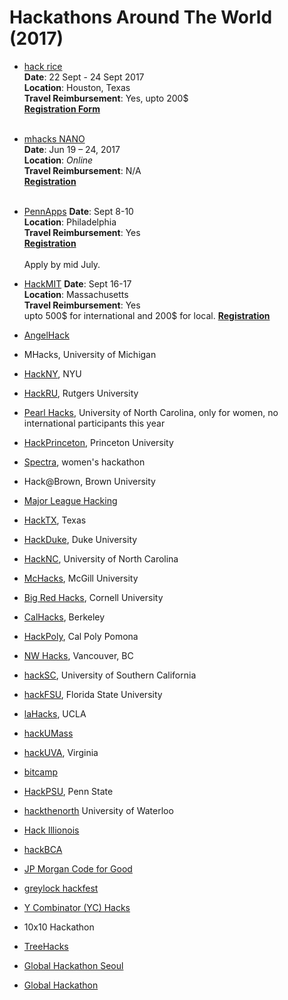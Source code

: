 # Hackathons Around The World (2017)
* [hack rice](http://hack.rice.edu/)<br>
**Date**: 22 Sept - 24 Sept 2017<br>
**Location**: Houston, Texas<br>
**Travel Reimbursement**: Yes, upto 200$ <br>
[**Registration Form**](https://hackrice.typeform.com/to/X4d286)<br><br>

* [mhacks NANO](https://mhacks.org)<br>
**Date**: Jun 19 – 24, 2017<br>
**Location**: *Online*<br>
**Travel Reimbursement**: N/A<br>
[**Registration**](https://mhacks.org)<br><br>

* [PennApps](http://2017f.pennapps.com/)
**Date**: Sept 8-10<br>
**Location**: Philadelphia<br>
**Travel Reimbursement**: Yes<br>
[**Registration**](https://my.pennapps.com/)<br><br> Apply by mid July.

* [HackMIT](https://hackmit.org/)
**Date**: Sept 16-17<br>
**Location**: Massachusetts<br>
**Travel Reimbursement**: Yes<br> upto 500$ for international and 200$ for local.
[**Registration**]()


* [AngelHack](http://angelhack.com/)
* MHacks, University of Michigan
* [HackNY](http://hackny.org), NYU
* [HackRU](http://hackru.org), Rutgers University
* [Pearl Hacks](http://www.pearlhacks.com), University of North Carolina, only for women, no international participants this year
* [HackPrinceton](https://hackprinceton.com/), Princeton University
* [Spectra](http://sospectra.com), women's hackathon
* Hack@Brown, Brown University
* [Major League Hacking](https://mlh.io/)
* [HackTX](https://hacktx.com/), Texas
* [HackDuke](https://www.hackduke.org/), Duke University
* [HackNC](https://hacknc.com), University of North Carolina
* [McHacks](http://mchacks.io/), McGill University
* [Big Red Hacks](https://bigredhacks.com/), Cornell University
* [CalHacks](https://calhacks.io/), Berkeley
* [HackPoly](http://www.hackpoly.com/), Cal Poly Pomona
* [NW Hacks](https://www.nwhacks.io/), Vancouver, BC
* [hackSC](http://hacksc.com/), University of Southern California
* [hackFSU](https://hackfsu.com/), Florida State University
* [laHacks](https://lahacks.com/), UCLA
* [hackUMass](http://hackumass.com/#)
* [hackUVA](http://hackuva.io/), Virginia
* [bitcamp](http://bitca.mp/)
* [HackPSU](https://hackpsu.org/), Penn State
* [hackthenorth](http://hackthenorth.com/) University of Waterloo
* [Hack Illionois](https://hackillinois.org/)
* [hackBCA](http://hackbca.com)
* [JP Morgan Code for Good](http://bit.ly/1ADCdW0)
* [greylock hackfest](http://greylocku.com/hackfest/)
* [Y Combinator (YC) Hacks](http://bit.ly/1cT0wLq)
* 10x10 Hackathon
* [TreeHacks](https://www.treehacks.com/)
* [Global Hackathon Seoul](https://seoul.globalhackathon.io/)
* [Global Hackathon](http://ai.hackathon.com/)

